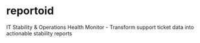 # reportoid
IT Stability &amp; Operations Health Monitor - Transform support ticket data into actionable stability reports

